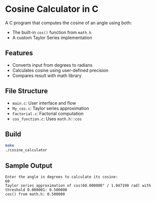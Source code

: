 # Cosine Calculator in C

A C program that computes the cosine of an angle using both:
- The built-in `cos()` function from `math.h`
- A custom Taylor Series implementation

## Features
- Converts input from degrees to radians
- Calculates cosine using user-defined precision
- Compares result with math library

## File Structure
- `main.c`: User interface and flow
- `My_cos.c`: Taylor series approximation
- `Factorial.c`: Factorial computation
- `cos_function.c`: Uses `math.h::cos`

## Build
```bash
make
./cosine_calculator
```

## Sample Output
```
Enter the angle in degrees to calculate its cosine:
60
Taylor series approximation of cos(60.000000° / 1.047198 rad) with threshold 0.000001: 0.500000
cos() from math.h: 0.500000
```
